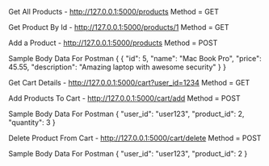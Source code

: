 Get All Products - http://127.0.0.1:5000/products Method = GET

Get Product By Id - http://127.0.0.1:5000/products/1 Method = GET


Add a Product - http://127.0.0.1:5000/products Method = POST

Sample Body Data For Postman { { "id": 5, "name": "Mac Book Pro", "price": 45.55, "description": "Amazing laptop with awesome security" } }

Get Cart Details - http://127.0.0.1:5000/cart?user_id=1234 Method = GET

Add Products To Cart - http://127.0.0.1:5000/cart/add Method = POST

Sample Body Data For Postman { "user_id": "user123", "product_id": 2, "quantity": 3 }

Delete Product From Cart - http://127.0.0.1:5000/cart/delete Method = POST

Sample Body Data For Postman { "user_id": "user123", "product_id": 2 }
